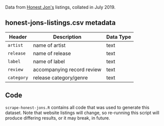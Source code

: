 Data from [Honest Jon's](https://honestjons.com) listings, collated in July 2019.

## honest-jons-listings.csv metadata

| Header | Description | Data Type |
| --- | --- | --- |
| `artist` | name of artist | text |
| `release` | name of release | text |
| `label` | name of label | text |
| `review` | accompanying record review | text |
| `category` | release category/genre | text |

## Code

`scrape-honest-jons.R` contains all code that was used to generate this dataset. Note that website listings will change, so re-running this script will produce differing results, or it may break, in future.